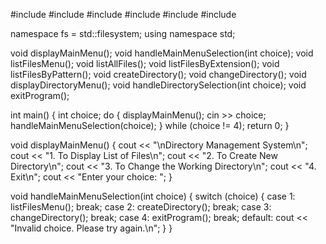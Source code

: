 #include <iostream>
#include <filesystem>
#include <vector>
#include <regex>
#include <string>
#include <cstdlib> 

namespace fs = std::filesystem;
using namespace std;

void displayMainMenu();
void handleMainMenuSelection(int choice);
void listFilesMenu();
void listAllFiles();
void listFilesByExtension();
void listFilesByPattern();
void createDirectory();
void changeDirectory();
void displayDirectoryMenu();
void handleDirectorySelection(int choice);
void exitProgram();

int main() {
    int choice;
    do {
        displayMainMenu();
        cin >> choice;
        handleMainMenuSelection(choice);
    } while (choice != 4);
    return 0;
}

void displayMainMenu() {
    cout << "\nDirectory Management System\n";
    cout << "1. To Display List of Files\n";
    cout << "2. To Create New Directory\n";
    cout << "3. To Change the Working Directory\n";
    cout << "4. Exit\n";
    cout << "Enter your choice: ";
}

void handleMainMenuSelection(int choice) {
    switch (choice) {
        case 1:
            listFilesMenu();
            break;
        case 2:
            createDirectory();
            break;
        case 3:
            changeDirectory();
            break;
        case 4:
            exitProgram();
            break;
        default:
            cout << "Invalid choice. Please try again.\n";
    }
}



